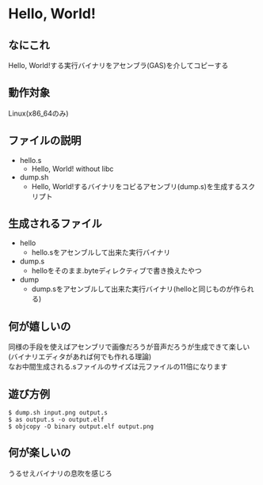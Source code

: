 # Hello, World!

## なにこれ
Hello, World!する実行バイナリをアセンブラ(GAS)を介してコピーする

## 動作対象
Linux(x86\_64のみ)  

## ファイルの説明
* hello.s
  * Hello, World! without libc
* dump.sh
  * Hello, World!するバイナリをコピるアセンブリ(dump.s)を生成するスクリプト

## 生成されるファイル
* hello
  * hello.sをアセンブルして出来た実行バイナリ
* dump.s
  * helloをそのまま.byteディレクティブで書き換えたやつ
* dump
  * dump.sをアセンブルして出来た実行バイナリ(helloと同じものが作られる)

## 何が嬉しいの
同様の手段を使えばアセンブリで画像だろうが音声だろうが生成できて楽しい(バイナリエディタがあれば何でも作れる理論)  
なお中間生成される.sファイルのサイズは元ファイルの11倍になります

## 遊び方例
```
$ dump.sh input.png output.s
$ as output.s -o output.elf
$ objcopy -O binary output.elf output.png
```

## 何が楽しいの
うるせえバイナリの息吹を感じろ

